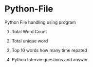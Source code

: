 # Python-File

Python File handling using program


1) Total Word Count
2) Total unique word
3) Top 10 words how many time repated

4)  Python Intervie questions and answer
